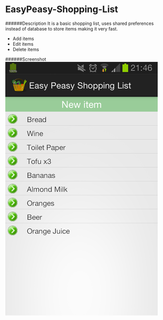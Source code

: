 # EasyPeasy-Shopping-List

######Description
It is a basic shopping list, uses shared preferences instead of database to store items making it very fast.

- Add items
- Edit items
- Delete items

######Screenshot
[![screenshot](screenshot.png)](screenshot.png)
